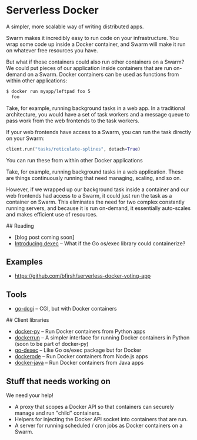 # Serverless Docker

A simpler, more scalable way of writing distributed apps.

Swarm makes it incredibly easy to run code on your infrastructure. You wrap some code up inside a Docker container, and Swarm will make it run on whatever free resources you have.

But what if those containers could also run other containers on a Swarm? We could put pieces of our application inside containers that are run on-demand on a Swarm. Docker containers can be used as functions from within other applications:

```bash
$ docker run myapp/leftpad foo 5
  foo
```

Take, for example, running background tasks in a web app. In a traditional architecture, you would have a set of task workers and a message queue to pass work from the web frontends to the task workers.

If your web frontends have access to a Swarm, you can run the task directly on your Swarm:

```python
client.run("tasks/reticulate-splines", detach=True)
```

You can run these from within other Docker applications

Take, for example, running background tasks in a web application. These are things continuously running that need managing, scaling, and so on.

However, if we wrapped up our background task inside a container and our web frontends had access to a Swarm, it could just run the task as a container on Swarm. This eliminates the need for two complex constantly running servers, and because it is run on-demand, it essentially auto-scales and makes efficient use of resources.

## Reading

 - [blog post coming soon]
 - [Introducing dexec](https://ahmetalpbalkan.com/blog/dexec/) – What if the Go os/exec library could containerize?

## Examples

 - https://github.com/bfirsh/serverless-docker-voting-app

## Tools

 - [go-dcgi](https://github.com/bfirsh/go-dcgi) – CGI, but with Docker containers

## Client libraries

 - [docker-py](https://github.com/docker/docker-py) – Run Docker containers from Python apps
 - [dockerrun](https://github.com/bfirsh/dockerrun) – A simpler interface for running Docker containers in Python (soon to be part of docker-py)
 - [go-dexec](https://github.com/ahmetalpbalkan/go-dexec) – Like Go os/exec package but for Docker
 - [dockerode](https://github.com/apocas/dockerode) – Run Docker containers from Node.js apps
 - [docker-java](https://github.com/docker-java/docker-java) – Run Docker containers from Java apps

## Stuff that needs working on

We need your help!

 - A proxy that scopes a Docker API so that containers can securely manage and run "child" containers.
 - Helpers for injecting the Docker API socket into containers that are run.
 - A server for running scheduled / cron jobs as Docker containers on a Swarm.
